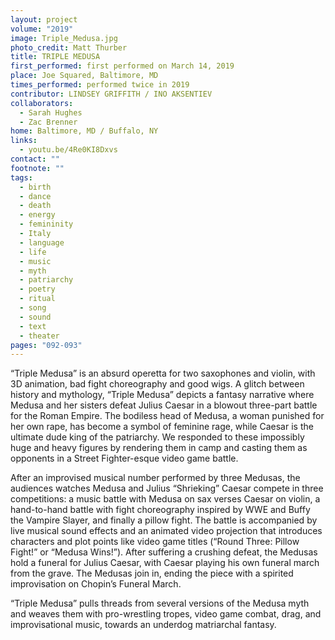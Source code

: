 ```yaml
---
layout: project
volume: "2019"
image: Triple_Medusa.jpg
photo_credit: Matt Thurber
title: TRIPLE MEDUSA
first_performed: first performed on March 14, 2019
place: Joe Squared, Baltimore, MD
times_performed: performed twice in 2019
contributor: LINDSEY GRIFFITH / INO AKSENTIEV
collaborators:
  - Sarah Hughes
  - Zac Brenner
home: Baltimore, MD / Buffalo, NY
links:
  - youtu.be/4Re0KI8Dxvs
contact: ""
footnote: ""
tags:
  - birth
  - dance
  - death
  - energy
  - femininity
  - Italy
  - language
  - life
  - music
  - myth
  - patriarchy
  - poetry
  - ritual
  - song
  - sound
  - text
  - theater
pages: "092-093"
---
```


“Triple Medusa” is an absurd operetta for two saxophones and violin, with 3D animation, bad fight choreography and good wigs. A glitch between history and mythology, “Triple Medusa” depicts a fantasy narrative where Medusa and her sisters defeat Julius Caesar in a blowout three-part battle for the Roman Empire. The bodiless head of Medusa, a woman punished for her own rape, has become a symbol of feminine rage, while Caesar is the ultimate dude king of the patriarchy. We responded to these impossibly huge and heavy figures by rendering them in camp and casting them as opponents in a Street Fighter-esque video game battle.

After an improvised musical number performed by three Medusas, the audiences watches Medusa and Julius “Shrieking” Caesar compete in three competitions: a music battle with Medusa on sax verses Caesar on violin, a hand-to-hand battle with fight choreography inspired by WWE and Buffy the Vampire Slayer, and finally a pillow fight. The battle is accompanied by live musical sound effects and an animated video projection that introduces characters and plot points like video game titles (“Round Three: Pillow Fight!” or “Medusa Wins!”). After suffering a crushing defeat, the Medusas hold a funeral for Julius Caesar, with Caesar playing his own funeral march from the grave. The Medusas join in, ending the piece with a spirited improvisation on Chopin’s Funeral March.

“Triple Medusa” pulls threads from several versions of the Medusa myth and weaves them with pro-wrestling tropes, video game combat, drag, and improvisational music, towards an underdog matriarchal fantasy.
